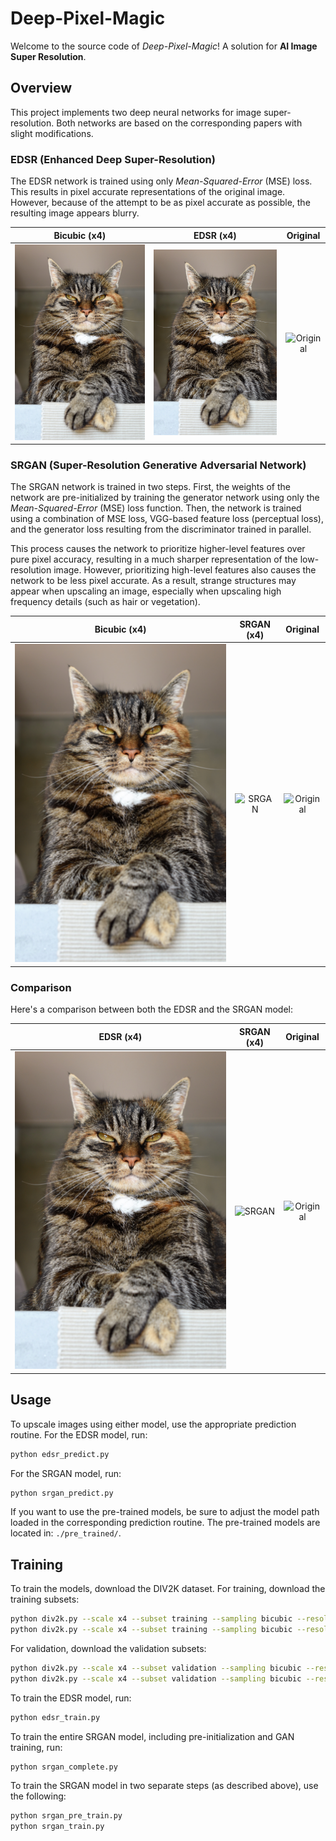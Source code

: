 # Deep-Pixel-Magic

Welcome to the source code of *Deep-Pixel-Magic*! A solution for **AI Image Super Resolution**.

## Overview

This project implements two deep neural networks for image super-resolution. Both networks are based on the corresponding papers with slight modifications.

### EDSR (Enhanced Deep Super-Resolution)

The EDSR network is trained using only *Mean-Squared-Error* (MSE) loss. This results in pixel accurate representations of the original image. However, because of the attempt to be as pixel accurate as possible, the resulting image appears blurry.

Bicubic (x4) | EDSR (x4) | Original
:---:|:---:|:---:
![Bicubic](./docs/examples/edsr/edsr.upsampled.png) | ![EDSR](./docs/examples/edsr/edsr.prediction.png) | ![Original](./docs/examples/edsr/edsr.original.png)

### SRGAN (Super-Resolution Generative Adversarial Network)

The SRGAN network is trained in two steps. First, the weights of the network are pre-initialized by training the generator network using only the *Mean-Squared-Error* (MSE) loss function. Then, the network is trained using a combination of MSE loss, VGG-based feature loss (perceptual loss), and the generator loss resulting from the discriminator trained in parallel.

This process causes the network to prioritize higher-level features over pure pixel accuracy, resulting in a much sharper representation of the low-resolution image. However, prioritizing high-level features also causes the network to be less pixel accurate. As a result, strange structures may appear when upscaling an image, especially when upscaling high frequency details (such as hair or vegetation).

Bicubic (x4) | SRGAN (x4) | Original
:---:|:---:|:---:
![Bicubic](./docs/examples/srgan/srgan.upsampled.png) | ![SRGAN](./docs/examples/srgan/srgan.prediction.png) | ![Original](./docs/examples/srgan/srgan.original.png)

### Comparison

Here's a comparison between both the EDSR and the SRGAN model:

EDSR (x4) | SRGAN (x4) | Original
:---:|:---:|:---:
![Bicubic](./docs/examples/edsr/edsr.prediction.png) | ![SRGAN](./docs/examples/srgan/srgan.prediction.png) | ![Original](./docs/examples/srgan/srgan.original.png)

## Usage

To upscale images using either model, use the appropriate prediction routine. For the EDSR model, run:

```sh
python edsr_predict.py
```

For the SRGAN model, run:

```sh
python srgan_predict.py
```

If you want to use the pre-trained models, be sure to adjust the model path loaded in the corresponding prediction routine. The pre-trained models are located in: `./pre_trained/`.

## Training

To train the models, download the DIV2K dataset. For training, download the training subsets:

```sh
python div2k.py --scale x4 --subset training --sampling bicubic --resolution low
python div2k.py --scale x4 --subset training --sampling bicubic --resolution high
```

For validation, download the validation subsets:

```sh
python div2k.py --scale x4 --subset validation --sampling bicubic --resolution low
python div2k.py --scale x4 --subset validation --sampling bicubic --resolution high
```

To train the EDSR model, run:

```sh
python edsr_train.py
```

To train the entire SRGAN model, including pre-initialization and GAN training, run:

```sh
python srgan_complete.py
```

To train the SRGAN model in two separate steps (as described above), use the following:

```sh
python srgan_pre_train.py
python srgan_train.py
```
